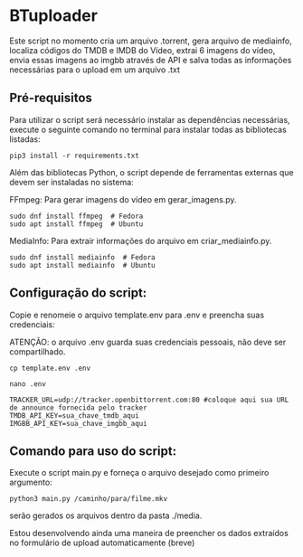 # BTuploader


Este script no momento cria um arquivo .torrent, gera arquivo de mediainfo, localiza códigos do TMDB e IMDB do Vídeo, extrai 6 imagens do vídeo, envia essas imagens ao imgbb através de API e salva todas as informações necessárias para o upload em um arquivo .txt

## Pré-requisitos

Para utilizar o script será necessário instalar as dependências necessárias, execute o seguinte comando no terminal para instalar todas as bibliotecas listadas:

    pip3 install -r requirements.txt

Além das bibliotecas Python, o script depende de ferramentas externas que devem ser instaladas no sistema:

FFmpeg: Para gerar imagens do vídeo em gerar_imagens.py.

    sudo dnf install ffmpeg  # Fedora
    sudo apt install ffmpeg  # Ubuntu

MediaInfo: Para extrair informações do arquivo em criar_mediainfo.py.

    sudo dnf install mediainfo  # Fedora
    sudo apt install mediainfo  # Ubuntu

## Configuração do script:

Copie e renomeie o arquivo template.env para .env e preencha suas credenciais:

ATENÇÃO: o arquivo .env guarda suas credenciais pessoais, não deve ser compartilhado. 

    cp template.env .env

    nano .env

    TRACKER_URL=udp://tracker.openbittorrent.com:80 #coloque aqui sua URL de announce fornecida pelo tracker
    TMDB_API_KEY=sua_chave_tmdb_aqui
    IMGBB_API_KEY=sua_chave_imgbb_aqui

## Comando para uso do script:

Execute o script main.py e forneça o arquivo desejado como primeiro argumento:

    python3 main.py /caminho/para/filme.mkv

serão gerados os arquivos dentro da pasta ./media.

Estou desenvolvendo ainda uma maneira de preencher os dados extraídos no formulário de upload automaticamente (breve)

